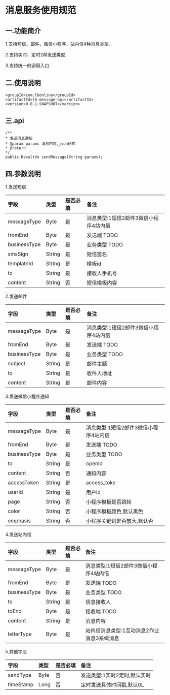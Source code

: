 # 消息服务使用规范

## 一.功能简介

1.支持短信、邮件、微信小程序、站内信4种消息类型.

2.支持实时、定时2种发送类型.

3.支持统一的调用入口.

## 二.使用说明

```
<groupId>com.lbonline</groupId>
<artifactId>lb-message-api</artifactId>
<version>0.0.1-SNAPSHOT</version>
```

## 三.api

```
/**
* 发送消息通知
* @param params 消息内容,json格式
* @return
*/
public ResultVo sendMessage(String params);
```

## 四.参数说明

1.发送短信

| 字段 | 类型 | 是否必填 | 备注 |
| :--- | :--- | :--- | :--- |
| messageType | Byte | 是 | 消息类型:1短信2邮件3微信小程序4站内信 |
| fromEnd | Byte | 是 | 发送端 TODO |
| businessType | Byte | 是 | 业务类型 TODO |
| smsSign | String | 是 | 短信签名 |
| templateId | String | 是 | 模板id |
| to | String | 是 | 接收人手机号 |
| content | String | 否 | 短信模板内容 |

2.发送邮件

| 字段 | 类型 | 是否必填 | 备注 |
| :--- | :--- | :--- | :--- |
| messageType | Byte | 是 | 消息类型:1短信2邮件3微信小程序4站内信 |
| fromEnd | Byte | 是 | 发送端 TODO |
| businessType | Byte | 是 | 业务类型 TODO |
| subject | String | 是 | 邮件主题 |
| to | String | 是 | 收件人地址 |
| content | String | 是 | 邮件内容 |

3.发送微信小程序通知

| 字段 | 类型 | 是否必填 | 备注 |
| :--- | :--- | :--- | :--- |
| messageType | Byte | 是 | 消息类型:1短信2邮件3微信小程序4站内信 |
| fromEnd | Byte | 是 | 发送端 TODO |
| businessType | Byte | 是 | 业务类型 TODO |
| to | String | 是 | openId |
| content | String | 否 | 通知内容 |
| accessToken | String | 是 | access\_toke |
| userId | String | 是 | 用户id |
| page | String | 否 | 小程序模板是否跳转 |
| color | String | 否 | 小程序模板颜色,默认黑色 |
| emphasis | String | 否 | 小程序关键词是否放大,默认否 |

4.发送站内信

| 字段 | 类型 | 是否必填 | 备注 |
| :--- | :--- | :--- | :--- |
| messageType | Byte | 是 | 消息类型:1短信2邮件3微信小程序4站内信 |
| fromEnd | Byte | 是 | 发送端 TODO |
| businessType | Byte | 是 | 业务类型 TODO |
| to | String | 是 | 信息接收人 |
| toEnd | Byte | 是 | 接收端 TODO |
| content | String | 是 | 消息内容 |
| letterType | Byte | 是 | 站内信消息类型:1互动消息2作业消息3系统消息 |

5.其他字段

| 字段 | 类型 | 是否必填 | 备注 |
| :--- | :--- | :--- | :--- |
| sendType | Byte | 否 | 发送类型:1实时2定时,默认实时 |
| timeStamp | Long | 否 | 定时发送具体时间戳,默认0L |



